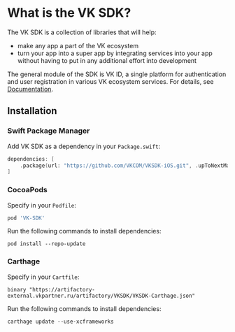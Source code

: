 # What is the VK SDK?
The VK SDK is a collection of libraries that will help:
- make any app a part of the VK ecosystem
- turn your app into a super app by integrating services into your app without having to put in any additional effort into development

The general module of the SDK is VK ID, a single platform for authentication and user registration in various VK ecosystem services.
For details, see [Documentation](https://platform.vk.com/docs/vkid/1.35.0/install-sdk/ios-v2).

## Installation

### Swift Package Manager

Add VK SDK as a dependency in your `Package.swift`:

```swift
dependencies: [
    .package(url: "https://github.com/VKCOM/VKSDK-iOS.git", .upToNextMajor(from: "0.89.0"))
]
```

### CocoaPods

Specify in your `Podfile`:

```ruby
pod 'VK-SDK'
```

Run the following commands to install dependencies:

```shell
pod install --repo-update
```

### Carthage

Specify in your `Cartfile`:
```shell
binary "https://artifactory-external.vkpartner.ru/artifactory/VKSDK/VKSDK-Carthage.json"
```

Run the following commands to install dependencies:

```shell
carthage update --use-xcframeworks
```
